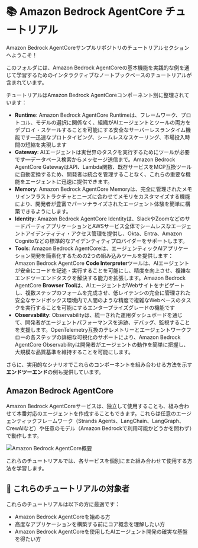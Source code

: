 # 📚 Amazon Bedrock AgentCore チュートリアル

Amazon Bedrock AgentCoreサンプルリポジトリのチュートリアルセクションへようこそ！

このフォルダには、Amazon Bedrock AgentCoreの基本機能を実践的な例を通じて学習するためのインタラクティブなノートブックベースのチュートリアルが含まれています。

チュートリアルはAmazon Bedrock AgentCoreコンポーネント別に整理されています：

* **Runtime**: Amazon Bedrock AgentCore Runtimeは、フレームワーク、プロトコル、モデルの選択に関係なく、組織がAIエージェントとツールの両方をデプロイ・スケールすることを可能にする安全なサーバーレスランタイム機能です—迅速なプロトタイピング、シームレスなスケーリング、市場投入時間の短縮を実現します
* **Gateway**: AIエージェントは実世界のタスクを実行するためにツールが必要です—データベース検索からメッセージ送信まで。Amazon Bedrock AgentCore GatewayはAPI、Lambda関数、既存サービスをMCP互換ツールに自動変換するため、開発者は統合を管理することなく、これらの重要な機能をエージェントに迅速に提供できます。
* **Memory**: Amazon Bedrock AgentCore Memoryは、完全に管理されたメモリインフラストラクチャとニーズに合わせてメモリをカスタマイズする機能により、開発者が豊富でパーソナライズされたエージェント体験を簡単に構築できるようにします。
* **Identity**: Amazon Bedrock AgentCore Identityは、SlackやZoomなどのサードパーティアプリケーションとAWSサービス全体でシームレスなエージェントアイデンティティ・アクセス管理を提供し、Okta、Entra、Amazon Cognitoなどの標準的なアイデンティティプロバイダーをサポートします。
* **Tools**: Amazon Bedrock AgentCoreは、エージェンティックAIアプリケーション開発を簡素化するための2つの組み込みツールを提供します：Amazon Bedrock AgentCore **Code Interpreter**ツールは、AIエージェントが安全にコードを記述・実行することを可能にし、精度を向上させ、複雑なエンドツーエンドタスクを解決する能力を拡張します。Amazon Bedrock AgentCore **Browser Tool**は、AIエージェントがWebサイトをナビゲートし、複数ステップのフォームを完成させ、低レイテンシの完全に管理された安全なサンドボックス環境内で人間のような精度で複雑なWebベースのタスクを実行することを可能にするエンタープライズグレードの機能です
* **Observability**: Observabilityは、統一された運用ダッシュボードを通じて、開発者がエージェントパフォーマンスを追跡、デバッグ、監視することを支援します。OpenTelemetry互換のテレメトリーとエージェントワークフローの各ステップの詳細な可視化のサポートにより、Amazon Bedrock AgentCore Observabilityは開発者がエージェントの動作を簡単に把握し、大規模な品質基準を維持することを可能にします。

さらに、実用的なシナリオでこれらのコンポーネントを組み合わせる方法を示す**エンドツーエンド**の例も提供しています。

## Amazon Bedrock AgentCore

Amazon Bedrock AgentCoreサービスは、独立して使用することも、組み合わせて本番対応のエージェントを作成することもできます。これらは任意のエージェンティックフレームワーク（Strands Agents、LangChain、LangGraph、CrewAIなど）や任意のモデル（Amazon Bedrockで利用可能かどうかを問わず）で動作します。

![Amazon Bedrock AgentCore概要](images/agentcore_overview.png)

これらのチュートリアルでは、各サービスを個別にまた組み合わせて使用する方法を学習します。

## 🎯 これらのチュートリアルの対象者

これらのチュートリアルは以下の方に最適です：

 - Amazon Bedrock AgentCoreを始める方
 - 高度なアプリケーションを構築する前にコア概念を理解したい方
 - Amazon Bedrock AgentCoreを使用したAIエージェント開発の確実な基盤を得たい方